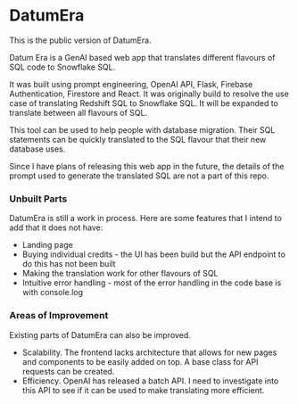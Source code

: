 # DatumEra

This is the public version of DatumEra.

Datum Era is a GenAI based web app that translates different flavours of SQL code to Snowflake SQL.

It was built using prompt engineering, OpenAI API, Flask, Firebase Authentication, Firestore and React. It was originally build to resolve the use case of translating Redshift SQL to Snowflake SQL. It will be expanded to translate between all flavours of SQL.

This tool can be used to help people with database migration. Their SQL statements can be quickly translated to the SQL flavour that their new database uses.

Since I have plans of releasing this web app in the future, the details of the prompt used to generate the translated SQL are not a part of this repo.

### Unbuilt Parts

DatumEra is still a work in process. Here are some features that I intend to add that it does not have:

- Landing page
- Buying individual credits - the UI has been build but the API endpoint to do this has not been built
- Making the translation work for other flavours of SQL
- Intuitive error handling - most of the error handling in the code base is with console.log

### Areas of Improvement

Existing parts of DatumEra can also be improved.

- Scalability. The frontend lacks architecture that allows for new pages and components to be easily added on top. A base class for API requests can be created.
- Efficiency. OpenAI has released a batch API. I need to investigate into this API to see if it can be used to make translating more efficient. 
